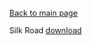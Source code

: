 [Back to main page](https://taddan.github.io/library/)<br/>

Silk Road [download](https://github.com/taddan/library/raw/main/shc002f01.rar)
